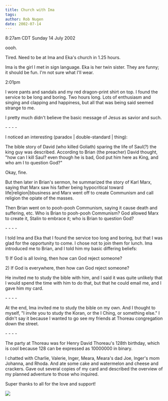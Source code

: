 ```yaml
---
title: Church with Ima
tags: 
author: Rob Nugen
date: 2002-07-14
---
```


<p class=date>8:27am CDT Sunday 14 July 2002</p>

<p>oooh.</p>

<p>Tired.  Need to be at Ima and Eka's church in 1.25 hours.</p>

<p>Ima is the girl I met in sign language.  Eka is her twin sister.
They are funny; it should be fun.  I'm not sure what I'll wear.</p>

<p class=date>2:01pm</p>

<p>I wore pants and sandals and my red dragon-print shirt on top.  I
found the service to be long and boring.  Two hours long.  Lots of
enthusiasm and singing and clapping and happiness, but all that was
being said seemed strange to me.</p>

<p>I pretty much didn't believe the basic message of Jesus as savior
and such.</p>

<p>- - - -</p>

<p>I noticed an interesting (paradox | double-standard | thing):</p>

<p>The bible story of David (who killed Goliath) sparing the life of
Saul(?) the king guy was described.  According to Brian (the preacher)
David thought, "how can I kill Saul?  even though he is bad, God put
him here as King, and who am I to question God?"</p>

<p>Okay, fine.</p>

<p>But then later in Brian's sermon, he summarized the story of Karl
Marx, saying that Marx saw his father being hypocritical toward
life|religion|bbusiness and Marx went off to create Communism and call
religion the opiate of the masses.</p>

<p>Then Brian went on to pooh-pooh Communism, saying it cause death and
suffering, etc.  Who is Brian to pooh-pooh Communism?  God allowed
Marx to create it, Stalin to embrace it; who is Brian to question God?</p>

<p>- - - -</p>

<p>I told Ima and Eka that I found the service too long and boring,
but that I was glad for the opportunity to come.  I chose not to join
them for lunch.  Ima introduced me to Brian, and I told him my basic
differing beliefs:</p>

<p>1) If God is all loving, then how can God reject someone?</p>
<p>2) If God is everywhere, then how can God reject someone?</p>

<p>He invited me to study the bible with him, and I said it was quite
unlikely that I would spend the time with him to do that, but that he
could email me, and I gave him my card.</p>

<p>- - - -</p>

<p>At the end, Ima invited me to study the bible on my own.  And I
thought to myself, "I invite you to study the Koran, or the I Ching,
or something else."  I didn't say it because I wanted to go see my
friends at Thoreau congregation down the street.</p>

<p>- - - -</p>

<p>The party at Thoreau was for Henry David Thoreau's 128th birthday,
which is cool because 128 can be expressed as 10000000 in binary.</p>

<p>I chatted with Charlie, Valerie, Inger, Meara, Meara's dad Joe,
Inger's mom Johanna, and Rhoda.  And ate some cake and watermelon and
cheese and crackers.  Gave out several copies of my card and described
the overview of my planned adventure to those who inquired.</p>

<p>Super thanks to all for the love and support!</p>

<p><img src="/images/rob/wL-ROB.gif"/></p>
